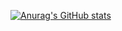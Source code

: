 [![Anurag's GitHub stats](https://github-readme-stats.vercel.app/api?username=42azimut)](https://github.com/anuraghazra/github-readme-stats)
